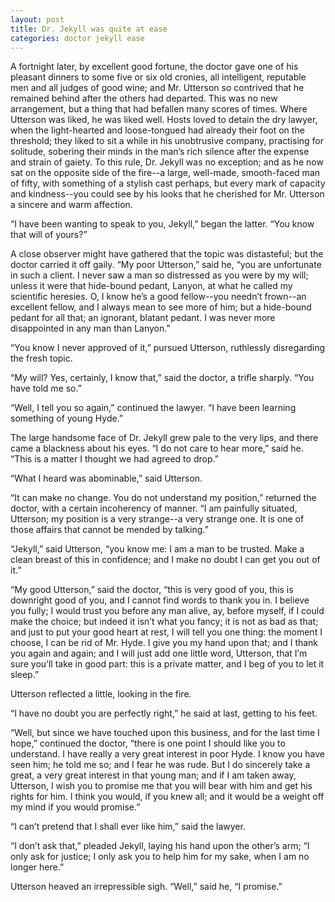 ```yaml
---
layout: post
title: Dr. Jekyll was quite at ease
categories: doctor jekyll ease
---
```


A fortnight later, by excellent good fortune, the doctor gave one of
his pleasant dinners to some five or six old cronies, all intelligent,
reputable men and all judges of good wine; and Mr. Utterson so contrived
that he remained behind after the others had departed. This was no new
arrangement, but a thing that had befallen many scores of times. Where
Utterson was liked, he was liked well. Hosts loved to detain the dry
lawyer, when the light-hearted and loose-tongued had already their foot
on the threshold; they liked to sit a while in his unobtrusive company,
practising for solitude, sobering their minds in the man’s rich silence
after the expense and strain of gaiety. To this rule, Dr. Jekyll was no
exception; and as he now sat on the opposite side of the fire--a large,
well-made, smooth-faced man of fifty, with something of a stylish cast
perhaps, but every mark of capacity and kindness--you could see by his
looks that he cherished for Mr. Utterson a sincere and warm affection.

<!-- more -->

“I have been wanting to speak to you, Jekyll,” began the latter. “You
know that will of yours?”

A close observer might have gathered that the topic was distasteful; but
the doctor carried it off gaily. “My poor Utterson,” said he, “you are
unfortunate in such a client. I never saw a man so distressed as you
were by my will; unless it were that hide-bound pedant, Lanyon, at what
he called my scientific heresies. O, I know he’s a good fellow--you
needn’t frown--an excellent fellow, and I always mean to see more of
him; but a hide-bound pedant for all that; an ignorant, blatant pedant.
I was never more disappointed in any man than Lanyon.”

“You know I never approved of it,” pursued Utterson, ruthlessly
disregarding the fresh topic.

“My will? Yes, certainly, I know that,” said the doctor, a trifle
sharply. “You have told me so.”

“Well, I tell you so again,” continued the lawyer. “I have been learning
something of young Hyde.”

The large handsome face of Dr. Jekyll grew pale to the very lips, and
there came a blackness about his eyes. “I do not care to hear more,”
 said he. “This is a matter I thought we had agreed to drop.”

“What I heard was abominable,” said Utterson.

“It can make no change. You do not understand my position,” returned the
doctor, with a certain incoherency of manner. “I am painfully situated,
Utterson; my position is a very strange--a very strange one. It is one
of those affairs that cannot be mended by talking.”

“Jekyll,” said Utterson, “you know me: I am a man to be trusted. Make
a clean breast of this in confidence; and I make no doubt I can get you
out of it.”

“My good Utterson,” said the doctor, “this is very good of you, this
is downright good of you, and I cannot find words to thank you in. I
believe you fully; I would trust you before any man alive, ay, before
myself, if I could make the choice; but indeed it isn’t what you fancy;
it is not as bad as that; and just to put your good heart at rest, I
will tell you one thing: the moment I choose, I can be rid of Mr. Hyde.
I give you my hand upon that; and I thank you again and again; and I
will just add one little word, Utterson, that I’m sure you’ll take in
good part: this is a private matter, and I beg of you to let it sleep.”

Utterson reflected a little, looking in the fire.

“I have no doubt you are perfectly right,” he said at last, getting to
his feet.

“Well, but since we have touched upon this business, and for the last
time I hope,” continued the doctor, “there is one point I should like
you to understand. I have really a very great interest in poor Hyde. I
know you have seen him; he told me so; and I fear he was rude. But I do
sincerely take a great, a very great interest in that young man; and if
I am taken away, Utterson, I wish you to promise me that you will bear
with him and get his rights for him. I think you would, if you knew all;
and it would be a weight off my mind if you would promise.”

“I can’t pretend that I shall ever like him,” said the lawyer.

“I don’t ask that,” pleaded Jekyll, laying his hand upon the other’s
arm; “I only ask for justice; I only ask you to help him for my sake,
when I am no longer here.”

Utterson heaved an irrepressible sigh. “Well,” said he, “I promise.”
